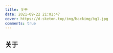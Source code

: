 ```yaml
---
title: 关于
date: 2021-09-22 21:01:47
cover: https://d-sketon.top/img/backimg/bg1.jpg
comments: true
---
```

## 关于
